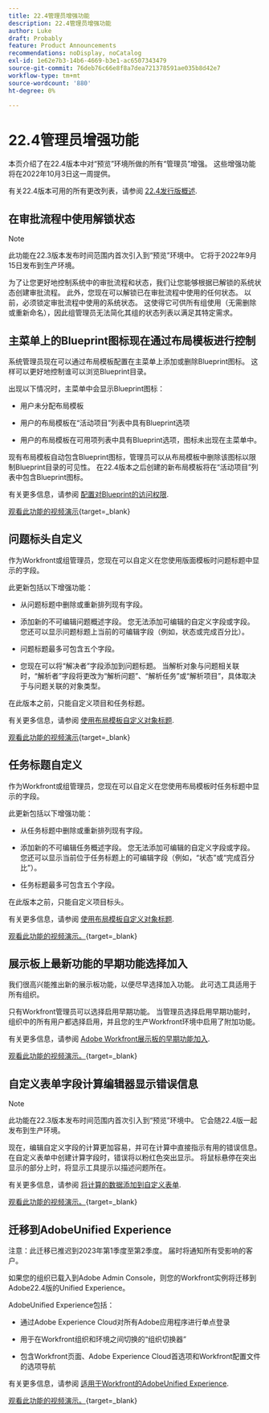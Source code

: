 ```yaml
---
title: 22.4管理员增强功能
description: 22.4管理员增强功能
author: Luke
draft: Probably
feature: Product Announcements
recommendations: noDisplay, noCatalog
exl-id: 1e62e7b3-14b6-4669-b3e1-ac6507343479
source-git-commit: 76deb76c66e8f8a7dea721378591ae035b8d42e7
workflow-type: tm+mt
source-wordcount: '880'
ht-degree: 0%

---
```


# 22.4管理员增强功能

本页介绍了在22.4版本中对“预览”环境所做的所有“管理员”增强。 这些增强功能将在2022年10月3日这一周提供。

有关22.4版本可用的所有更改列表，请参阅 [22.4发行版概述](/help/quicksilver/product-announcements/product-releases/22.4-release-activity/22-4-release-overview.md).

## 在审批流程中使用解锁状态

>[!NOTE]
>
>此功能在22.3版本发布时间范围内首次引入到“预览”环境中。 它将于2022年9月15日发布到生产环境。

为了让您更好地控制系统中的审批流程和状态，我们让您能够根据已解锁的系统状态创建审批流程。 此外，您现在可以解锁已在审批流程中使用的任何状态。 以前，必须锁定审批流程中使用的系统状态。 这使得它可供所有组使用（无需删除或重新命名），因此组管理员无法简化其组的状态列表以满足其特定需求。

## 主菜单上的Blueprint图标现在通过布局模板进行控制

系统管理员现在可以通过布局模板配置在主菜单上添加或删除Blueprint图标。 这样可以更好地控制谁可以浏览Blueprint目录。

出现以下情况时，主菜单中会显示Blueprint图标：

* 用户未分配布局模板

* 用户的布局模板在“活动项目”列表中具有Blueprint选项

* 用户的布局模板在可用项列表中具有Blueprint选项，图标未出现在主菜单中。

现有布局模板自动包含Blueprint图标，管理员可以从布局模板中删除该图标以限制Blueprint目录的可见性。 在22.4版本之后创建的新布局模板将在“活动项目”列表中包含Blueprint图标。

有关更多信息，请参阅 [配置对Blueprint的访问权限](/help/quicksilver/administration-and-setup/blueprints/configure-access-to-blueprints.md).

[观看此功能的视频演示](https://video.tv.adobe.com/v/3412382/){target=_blank}

## 问题标头自定义

作为Workfront或组管理员，您现在可以自定义在您使用版面模板时问题标题中显示的字段。

此更新包括以下增强功能：

* 从问题标题中删除或重新排列现有字段。

* 添加新的不可编辑问题概述字段。 您无法添加可编辑的自定义字段或字段。 您还可以显示问题标题上当前的可编辑字段（例如，状态或完成百分比）。

* 问题标题最多可包含五个字段。

* 您现在可以将“解决者”字段添加到问题标题。 当解析对象与问题相关联时，“解析者”字段将更改为“解析问题”、“解析任务”或“解析项目”，具体取决于与问题关联的对象类型。

在此版本之前，只能自定义项目和任务标题。



有关更多信息，请参阅 [使用布局模板自定义对象标题](/help/quicksilver/administration-and-setup/customize-workfront/use-layout-templates/customize-object-headers.md).

[观看此功能的视频演示](https://video.tv.adobe.com/v/3412383/){target=_blank}

## 任务标题自定义

作为Workfront或组管理员，您现在可以自定义在您使用布局模板时任务标题中显示的字段。

此更新包括以下增强功能：

* 从任务标题中删除或重新排列现有字段。

* 添加新的不可编辑任务概述字段。 您无法添加可编辑的自定义字段或字段。 您还可以显示当前位于任务标题上的可编辑字段（例如，“状态”或“完成百分比”）。

* 任务标题最多可包含五个字段。

在此版本之前，只能自定义项目标头。

有关更多信息，请参阅 [使用布局模板自定义对象标题](/help/quicksilver/administration-and-setup/customize-workfront/use-layout-templates/customize-object-headers.md).

[观看此功能的视频演示。](https://video.tv.adobe.com/v/3412384/){target=_blank}

## 展示板上最新功能的早期功能选择加入

我们很高兴能推出新的展示板功能，以便尽早选择加入功能。 此可选工具适用于所有组织。

只有Workfront管理员可以选择启用早期功能。 当管理员选择启用早期功能时，组织中的所有用户都选择启用，并且您的生产Workfront环境中启用了附加功能。

有关更多信息，请参阅 [Adobe Workfront展示板的早期功能加入](/help/quicksilver/agile/get-started-with-boards/boards-early-feature-opt-in.md).

[观看此功能的视频演示。](https://video.tv.adobe.com/v/3412386/){target=_blank}

## 自定义表单字段计算编辑器显示错误信息

>[!NOTE]
>
>此功能在22.3版本发布时间范围内首次引入到“预览”环境中。 它会随22.4版一起发布到生产环境。

现在，编辑自定义字段的计算更加容易，并可在计算中直接指示有用的错误信息。 在自定义表单中创建计算字段时，错误将以粉红色突出显示。 将鼠标悬停在突出显示的部分上时，将显示工具提示以描述问题所在。

有关更多信息，请参阅 [将计算的数据添加到自定义表单](/help/quicksilver/administration-and-setup/customize-workfront/create-manage-custom-forms/add-calculated-data-to-custom-form.md).

[观看此功能的视频演示。](https://video.tv.adobe.com/v/3412387/){target=_blank}

## 迁移到AdobeUnified Experience

注意：此迁移已推迟到2023年第1季度至第2季度。 届时将通知所有受影响的客户。

如果您的组织已载入到Adobe Admin Console，则您的Workfront实例将迁移到Adobe22.4版的Unified Experience。

AdobeUnified Experience包括：

* 通过Adobe Experience Cloud对所有Adobe应用程序进行单点登录

* 用于在Workfront组织和环境之间切换的“组织切换器”

* 包含Workfront页面、Adobe Experience Cloud首选项和Workfront配置文件的选项导航

有关更多信息，请参阅 [适用于Workfront的AdobeUnified Experience](/help/quicksilver/workfront-basics/navigate-workfront/workfront-navigation/adobe-unified-experience.md).

[观看此功能的视频演示。](https://video.tv.adobe.com/v/3412388/){target=_blank}
